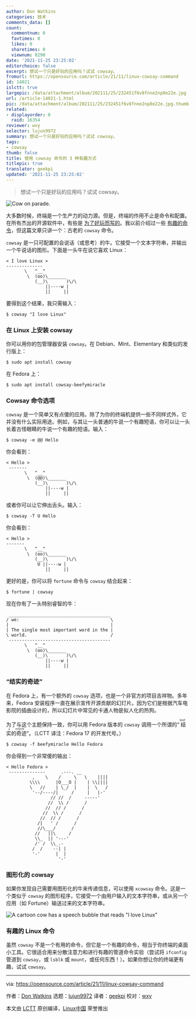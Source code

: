 ```yaml
---
author: Don Watkins
categories: 技术
comments_data: []
count:
  commentnum: 0
  favtimes: 0
  likes: 0
  sharetimes: 0
  viewnum: 8290
date: '2021-11-25 23:25:02'
editorchoice: false
excerpt: 想试一个只是好玩的应用吗？试试 cowsay。
fromurl: https://opensource.com/article/21/11/linux-cowsay-command
id: 14021
islctt: true
largepic: /data/attachment/album/202111/25/232451f6v8fnne2np8e22e.jpg
url: /article-14021-1.html
pic: /data/attachment/album/202111/25/232451f6v8fnne2np8e22e.jpg.thumb.jpg
related:
- displayorder: 0
  raid: 16354
reviewer: wxy
selector: lujun9972
summary: 想试一个只是好玩的应用吗？试试 cowsay。
tags:
- cowsay
thumb: false
title: 使用 cowsay 命令的 3 种有趣方式
titlepic: true
translator: geekpi
updated: '2021-11-25 23:25:02'
---
```



> 
> 想试一个只是好玩的应用吗？试试 cowsay。
> 
> 
> 


![](/data/attachment/album/202111/25/232451f6v8fnne2np8e22e.jpg "Cow on parade.")


大多数时候，终端是一个生产力的动力源。但是，终端的作用不止是命令和配置。在所有杰出的开源软件中，有些是 [为了好玩而写的](https://opensource.com/life/16/6/fun-and-semi-useless-toys-linux)。我以前介绍过一些 [有趣的命令](https://opensource.com/article/21/11/fun-linux-commands)，但这篇文章只讲一个：古老的 `cowsay` 命令。


`cowsay` 是一只可配置的会说话（或思考）的牛。它接受一个文本字符串，并输出一个牛说话的图形。下面是一头牛在说它喜欢 Linux：



```
< I love Linux >
--------------
       \   ^__^
        \  (oo)\_______
           (__)\       )\/\
               ||----w |
               ||     ||

```

要得到这个结果，我只需输入：



```
$ cowsay "I love Linux"

```

### 在 Linux 上安装 cowsay


你可以用你的包管理器安装 `cowsay`。在 Debian、Mint、Elementary 和类似的发行版上：



```
$ sudo apt install cowsay

```

在 Fedora 上：



```
$ sudo apt install cowsay-beefymiracle

```

### Cowsay 命令选项


`cowsay` 是一个简单又有点傻的应用。除了为你的终端机提供一些不同样式外，它并没有什么实际用途。例如，与其让一头普通的牛说一个有趣短语，你可以让一头长着古怪眼睛的牛说一个有趣的短语。输入：



```
$ cowsay -e @@ Hello

```

你会看到：



```
< Hello >
 -------
       \   ^__^
        \  (@@)\_______
           (__)\       )\/\
               ||----w |
               ||     ||

```

或者你可以让它伸出舌头。输入：



```
$ cowsay -T U Hello

```

你会看到：



```
< Hello >
-------
       \   ^__^
        \  (oo)\_______
           (__)\       )\/\
            U ||----w |
               ||     ||

```

更好的是，你可以将 `fortune` 命令与 `cowsay` 结合起来：



```
$ fortune | cowsay

```

现在你有了一头特别睿智的牛：



```
 _______________________________________
/ we:                                   \
|                                       |
| The single most important word in the |
\ world.                                /
 ---------------------------------------
       \   ^__^
        \  (oo)\_______
           (__)\       )\/\
               ||----w |
               ||     ||

```

### “结实的奇迹”


在 Fedora 上，有一个额外的 `cowsay` 选项，也是一个非官方的项目吉祥物。多年来，Fedora 安装程序一直在展示宣传开源贡献的幻灯片。因为它们是根据汽车电影院的插曲设计的，所以幻灯片中常见的卡通人物是拟人化的热狗。


为了与这个主题保持一致，你可以用 Fedora 版本的 `cowsay` 调用一个所谓的“<ruby> 结实的奇迹 <rt>  beefy miracle </rt></ruby>”。（LCTT 译注：Fedora 17 的开发代号。）



```
$ cowsay -f beefymiracle Hello Fedora

```

你会得到一个非常傻的输出：



```
< Hello Fedora >
 --------------      .---. __
          ,    \    /     \   \    ||||
         \\\\      |O___O |    | \\||||
         \   //    | \_/  |    |  \   /
          '--/----/|     /     |   |-'
                 // //  /     -----'
                //  \\ /      /
               //  // /      /
              //  \\ /      /
             //  // /      /
            /|   ' /      /
            //\___/      /
           //   ||\     /
           \\_  || '---'
           /' /  \\_.-
          /  /    --| |
          '-'      |  |
                    '-'

```

### 图形化的 cowsay


如果你发现自己需要用图形化的牛来传递信息，可以使用 `xcowsay` 命令。这是一个类似于 `cowsay` 的图形程序，它接受一个由用户输入的文本字符串，或从另一个应用（如 Fortune）输送过来的文本字符串。


![A cartoon cow has a speech bubble that reads "I love Linux"](/data/attachment/album/202111/25/232504dx3txxf473gssvcf.png "graphical cowsay")


### 有趣的 Linux 命令


虽然 `cowsay` 不是一个有用的命令，但它是一个有趣的命令，相当于你终端的桌面小工具。它很适合用来分散注意力和进行有趣的管道命令实验（尝试将 `ifconfig` 管道到 `cowsay`，或 `lsblk` 或 `mount`，或任何东西！）。如果你想让你的终端更有趣，试试 `cowsay`。




---


via: <https://opensource.com/article/21/11/linux-cowsay-command>


作者：[Don Watkins](https://opensource.com/users/don-watkins) 选题：[lujun9972](https://github.com/lujun9972) 译者：[geekpi](https://github.com/geekpi) 校对：[wxy](https://github.com/wxy)


本文由 [LCTT](https://github.com/LCTT/TranslateProject) 原创编译，[Linux中国](https://linux.cn/) 荣誉推出
